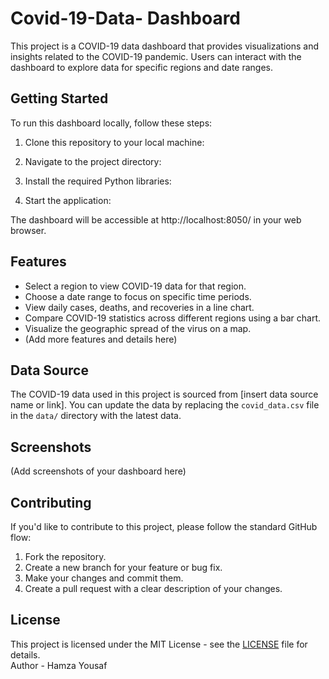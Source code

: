# Covid-19-Data-  Dashboard
This project is a COVID-19 data dashboard that provides visualizations and insights related to the COVID-19 pandemic. Users can interact with the dashboard to explore data for specific regions and date ranges.
<br>
## Getting Started

To run this dashboard locally, follow these steps:

1. Clone this repository to your local machine:


2. Navigate to the project directory:


3. Install the required Python libraries:


4. Start the application:


The dashboard will be accessible at http://localhost:8050/ in your web browser.

## Features

- Select a region to view COVID-19 data for that region.
- Choose a date range to focus on specific time periods.
- View daily cases, deaths, and recoveries in a line chart.
- Compare COVID-19 statistics across different regions using a bar chart.
- Visualize the geographic spread of the virus on a map.
- (Add more features and details here)

## Data Source

The COVID-19 data used in this project is sourced from [insert data source name or link]. You can update the data by replacing the `covid_data.csv` file in the `data/` directory with the latest data.

## Screenshots

(Add screenshots of your dashboard here)

## Contributing

If you'd like to contribute to this project, please follow the standard GitHub flow:

1. Fork the repository.
2. Create a new branch for your feature or bug fix.
3. Make your changes and commit them.
4. Create a pull request with a clear description of your changes.

## License

This project is licensed under the MIT License - see the [LICENSE](LICENSE) file for details.
<br>
Author - Hamza Yousaf
